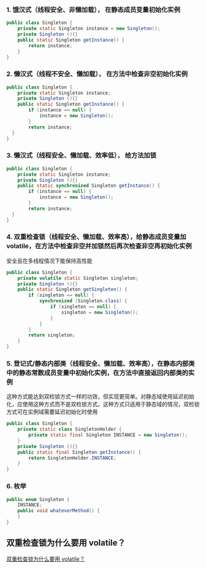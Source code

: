 ### 1. 饿汉式（线程安全、非懒加载）， 在静态成员变量初始化实例

```java
public class Singleton {
    private static Singleton instance = new Singleton();
    private Singleton (){}
    public static Singleton getInstance() {
        return instance;
    }
}
```

### 2. 懒汉式（线程不安全、懒加载）， 在方法中检查非空初始化实例

```java
public class Singleton {
    private static Singleton instance;
    private Singleton (){}
    public static Singleton getInstance() {
        if (instance == null) {
            instance = new Singleton();
        }
        return instance;
  }
}
```

### 3. 懒汉式（线程安全、懒加载、效率低）， 给方法加锁

```java
public class Singleton {
    private static Singleton instance;
    private Singleton (){}
    public static synchronized Singleton getInstance() {
        if (instance == null) {
            instance = new Singleton();
        }
        return instance;
  }
}
```

### 4. 双重检查锁（线程安全、懒加载、效率高），给静态成员变量加 volatile，在方法中检查非空并加锁然后再次检查非空再初始化实例


安全且在多线程情况下能保持高性能

```java
public class Singleton {
    private volatile static Singleton singleton;
    private Singleton (){}
    public static Singleton getSingleton() {
        if (singleton == null) {
            synchronized (Singleton.class) {
                if (singleton == null) {
                    singleton = new Singleton();
                }
            }
        }
        return singleton;
    }
}
```

### 5. 登记式/静态内部类（线程安全、懒加载、效率高），在静态内部类中的静态常数成员变量中初始化实例，在方法中直接返回内部类的实例


这种方式能达到双检锁方式一样的功效，但实现更简单。对静态域使用延迟初始化，应使用这种方式而不是双检锁方式。这种方式只适用于静态域的情况，双检锁方式可在实例域需要延迟初始化时使用

```java
public class Singleton {
    private static class SingletonHolder {
        private static final Singleton INSTANCE = new Singleton();
    }
    private Singleton (){}
    public static final Singleton getInstance() {
        return SingletonHolder.INSTANCE;
    }
}
```

### 6. 枚举

```java
public enum Singleton {
    INSTANCE;
    public void whateverMethod() {
    }
}
```

## 双重检查锁为什么要用 volatile？

[双重检查锁为什么要用 volatile？](../重要/volatile的原理？.md)